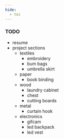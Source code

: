 ```yaml
---
hide:
  - toc
---
```

### TODO

- resume  
- project sections  
  - textiles
    - embroidery
    - bum bags
    - umbrella skirt
  - paper
    - book binding
  - wood
    - laundry cabinet
    - chest
    - cutting boards
  - metal
    - curtain hook
  - electronics
    - gifcam
    - led backpack
    - led vest

